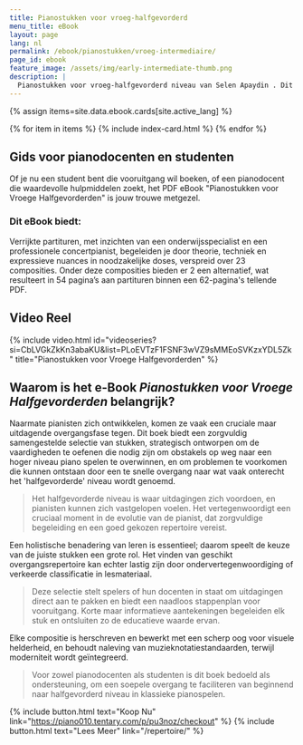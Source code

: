```yaml
---
title: Pianostukken voor vroeg-halfgevorderd
menu_title: eBook
layout: page
lang: nl
permalink: /ebook/pianostukken/vroeg-intermediaire/
page_id: ebook
feature_image: /assets/img/early-intermediate-thumb.png
description: |
  Pianostukken voor vroeg-halfgevorderd niveau van Selen Apaydin . Dit eBook biedt 23 zorgvuldig gekozen composities, perfect voor de overgang van beginner naar halfgevorderd. Elk stuk bevat verrijkte partituren en nuttige aantekeningen. Transformeer je klassieke piano-educatie! 📖 #SelenApaydin #VroegeHalfgevorderden
---
```


{% assign items=site.data.ebook.cards[site.active_lang] %}
<section id="wide-div">
  <section class="hero" id="blog">
    {% for item in items %}
        {% include index-card.html %}
    {% endfor %}
  </section>
</section>

## Gids voor pianodocenten en studenten

Of je nu een student bent die vooruitgang wil boeken, of een pianodocent die waardevolle hulpmiddelen zoekt, het PDF eBook "Pianostukken voor Vroege Halfgevorderden" is jouw trouwe metgezel. 

### Dit eBook biedt:

Verrijkte partituren, met inzichten van een onderwijsspecialist en een professionele concertpianist, begeleiden je door theorie, techniek en expressieve nuances in noodzakelijke doses, verspreid over 23 composities. Onder deze composities bieden er 2 een alternatief, wat resulteert in 54 pagina’s aan partituren binnen een 62-pagina's tellende PDF.

## Video Reel
{% include video.html id="videoseries?si=CbLVGkZkKn3abaKU&amp;list=PLoEVTzF1FSNF3wVZ9sMMEoSVKzxYDL5Zk" title="Pianostukken voor Vroege Halfgevorderden" %}

## Waarom is het e-Book _Pianostukken voor Vroege Halfgevorderden_ belangrijk?

Naarmate pianisten zich ontwikkelen, komen ze vaak een cruciale maar uitdagende overgangsfase tegen. Dit boek biedt een zorgvuldig samengestelde selectie van stukken, strategisch ontworpen om de vaardigheden te oefenen die nodig zijn om obstakels op weg naar een hoger niveau piano spelen te overwinnen, en om problemen te voorkomen die kunnen ontstaan door een te snelle overgang naar wat vaak onterecht het 'halfgevorderde' niveau wordt genoemd.

> Het halfgevorderde niveau is waar uitdagingen zich voordoen, en pianisten kunnen zich vastgelopen voelen. Het vertegenwoordigt een cruciaal moment in de evolutie van de pianist, dat zorgvuldige begeleiding en een goed gekozen repertoire vereist.

Een holistische benadering van leren is essentieel; daarom speelt de keuze van de juiste stukken een grote rol. Het vinden van geschikt overgangsrepertoire kan echter lastig zijn door ondervertegenwoordiging of verkeerde classificatie in lesmateriaal.

> Deze selectie stelt spelers of hun docenten in staat om uitdagingen direct aan te pakken en biedt een naadloos stappenplan voor vooruitgang. Korte maar informatieve aantekeningen begeleiden elk stuk en ontsluiten zo de educatieve waarde ervan.

Elke compositie is herschreven en bewerkt met een scherp oog voor visuele helderheid, en behoudt naleving van muzieknotatiestandaarden, terwijl moderniteit wordt geïntegreerd.

> Voor zowel pianodocenten als studenten is dit boek bedoeld als ondersteuning, om een soepele overgang te faciliteren van beginnend naar halfgevorderd niveau in klassieke pianospelen.

{% include button.html text="Koop Nu" link="https://piano010.tentary.com/p/pu3noz/checkout" %} {% include button.html text="Lees Meer" link="/repertoire/" %}
